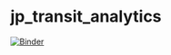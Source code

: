 # jp_transit_analytics

[![Binder](https://mybinder.org/badge.svg)](https://mybinder.org/v2/gh/ycaroravel/jp_transit_analytics/tree/master/master)

